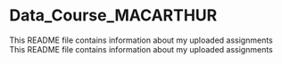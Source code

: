 # Data_Course_MACARTHUR
This README file contains information about my uploaded assignments
This README file contains information about my uploaded assignments

